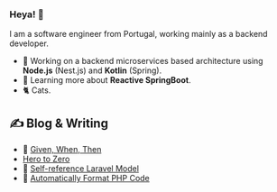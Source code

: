 ### Heya! 👋

I am a software engineer from Portugal, working mainly as a backend developer.
- 🔭 Working on a backend microservices based architecture using **Node.js** (Nest.js) and **Kotlin** (Spring).
- 🌱 Learning more about **Reactive SpringBoot**.
- 🐈 Cats.

## ✍️ Blog & Writing

- 🧪 [Given, When, Then](https://joaorbrandao.medium.com/given-when-then-326d86a3c165#a4a1-79ad35f7dcdd)
- [Hero to Zero](https://joaorbrandao.medium.com/hero-to-zero-ba8de7f47828)
- 🔄 [Self-reference Laravel Model](https://joaorbrandao.medium.com/self-reference-laravel-model-fa8a7b37360d)
- 💅 [Automatically Format PHP Code](https://joaorbrandao.medium.com/automatically-format-php-code-af6d495b3823)
